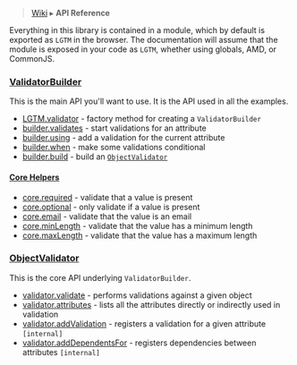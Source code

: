 > [Wiki](Home) ▸ **API Reference**

Everything in this library is contained in a module, which by default is
exported as `LGTM` in the browser. The documentation will assume that the
module is exposed in your code as `LGTM`, whether using globals, AMD, or
CommonJS.

### [ValidatorBuilder](ValidatorBuilder)

This is the main API you'll want to use. It is the API used in all the
examples.

* [LGTM.validator](ValidatorBuilder#wiki-validator) - factory method for creating a `ValidatorBuilder`
* [builder.validates](ValidatorBuilder#wiki-validates) - start validations for an attribute
* [builder.using](ValidatorBuilder#wiki-using) - add a validation for the current attribute
* [builder.when](ValidatorBuilder#wiki-when) - make some validations conditional
* [builder.build](ValidatorBuilder#wiki-build) - build an [`ObjectValidator`](ObjectValidator)

#### [Core Helpers](ValidatorBuilder#core)

* [core.required](ValidatorBuilder#wiki-core_required) - validate that a value is present
* [core.optional](ValidatorBuilder#wiki-core_optional) - only validate if a value is present
* [core.email](ValidatorBuilder#wiki-core_email) - validate that the value is an email
* [core.minLength](ValidatorBuilder#wiki-core_minLength) - validate that the value has a minimum length
* [core.maxLength](ValidatorBuilder#wiki-core_maxLength) - validate that the value has a maximum length


### [ObjectValidator](ObjectValidator)

This is the core API underlying `ValidatorBuilder`.

* [validator.validate](ObjectValidator#wiki-validate) - performs validations against a given object
* [validator.attributes](ObjectValidator#wiki-attributes) - lists all the attributes directly or indirectly used in validation
* [validator.addValidation](ObjectValidator#wiki-addValidation) - registers a validation for a given attribute `[internal]`
* [validator.addDependentsFor](ObjectValidator#wiki-addDependentsFor) - registers dependencies between attributes `[internal]`
